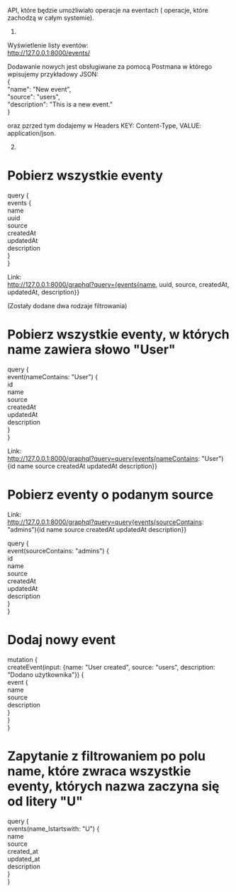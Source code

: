 API, które będzie umożliwiało operacje na eventach ( operacje, które zachodzą w całym systemie).  


1.
Wyświetlenie listy eventów:  
http://127.0.0.1:8000/events/


Dodawanie nowych jest obsługiwane za pomocą Postmana w którego wpisujemy przykładowy JSON:  
{  
    "name": "New event",  
    "source": "users",  
    "description": "This is a new event."  
}  

oraz pzrzed tym dodajemy w Headers KEY: Content-Type, VALUE: application/json.  

 
2.
# Pobierz wszystkie eventy  
query {  
  events {  
    name  
    uuid  
    source  
    createdAt  
    updatedAt  
    description  
  }  
}  

Link:  
http://127.0.0.1:8000/graphql?query={events{name, uuid, source, createdAt, updatedAt, description}}


(Zostały dodane dwa rodzaje filtrowania)

# Pobierz wszystkie eventy, w których name zawiera słowo "User"  
query {  
  event(nameContains: "User") {  
    id  
    name  
    source  
    createdAt  
    updatedAt  
    description  
  }  
}  

Link:  
http://127.0.0.1:8000/graphql?query=query{events(nameContains: "User"){id name source createdAt updatedAt description}}


# Pobierz eventy o podanym source
Link:  
http://127.0.0.1:8000/graphql?query=query{events(sourceContains: "admins"){id name source createdAt updatedAt description}}

query {  
  event(sourceContains: "admins") {  
    id  
    name  
    source  
    createdAt  
    updatedAt  
    description  
  }  
}  


# Dodaj nowy event
mutation {  
  createEvent(input: {name: "User created", source: "users", description: "Dodano użytkownika"}) {  
    event {  
      name  
      source  
      description  
    }  
  }  
}  


# Zapytanie z filtrowaniem po polu name, które zwraca wszystkie eventy, których nazwa zaczyna się od litery "U"
query {  
  events(name_Istartswith: "U") {  
    name  
    source  
    created_at  
    updated_at  
    description  
  }  
}  

